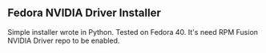 ## Fedora NVIDIA Driver Installer

Simple installer wrote in Python. Tested on Fedora 40. It's need RPM Fusion NVIDIA Driver repo to be enabled.
